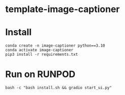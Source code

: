 # template-image-captioner

# Install

```
conda create -n image-captioner python==3.10
conda activate image-captioner
pip3 install -r requirements.txt
```


# Run on RUNPOD
```
bash -c "bash install.sh && gradio start_ui.py"
```

